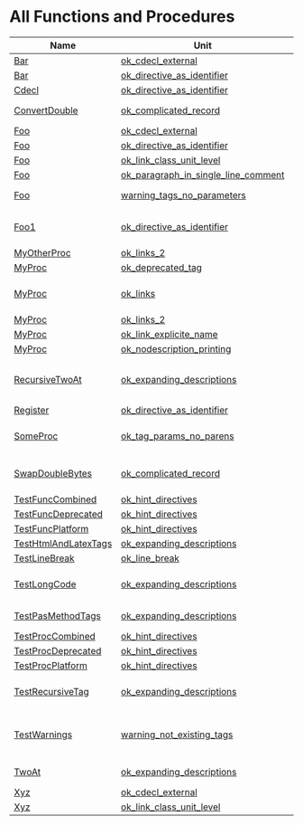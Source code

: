 # All Functions and Procedures


| Name | Unit | Description |
|---|---|---|
| [Bar](ok_cdecl_external.md#Bar) | [ok_cdecl_external](ok_cdecl_external.md) |   |
| [Bar](ok_directive_as_identifier.md#Bar) | [ok_directive_as_identifier](ok_directive_as_identifier.md) |   |
| [Cdecl](ok_directive_as_identifier.md#Cdecl) | [ok_directive_as_identifier](ok_directive_as_identifier.md) |   |
| [ConvertDouble](ok_complicated_record.md#ConvertDouble) | [ok_complicated_record](ok_complicated_record.md) | `ConvertDouble` converts Value to or from the BigEndian format. |
| [Foo](ok_cdecl_external.md#Foo) | [ok_cdecl_external](ok_cdecl_external.md) |   |
| [Foo](ok_directive_as_identifier.md#Foo) | [ok_directive_as_identifier](ok_directive_as_identifier.md) |   |
| [Foo](ok_link_class_unit_level.md#Foo) | [ok_link_class_unit_level](ok_link_class_unit_level.md) |   |
| [Foo](ok_paragraph_in_single_line_comment.md#Foo) | [ok_paragraph_in_single_line_comment](ok_paragraph_in_single_line_comment.md) | This is the 1st paragraph. |
| [Foo](warning_tags_no_parameters.md#Foo) | [warning_tags_no_parameters](warning_tags_no_parameters.md) | Some tags are not allowed to have parameters. |
| [Foo1](ok_directive_as_identifier.md#Foo1) | [ok_directive_as_identifier](ok_directive_as_identifier.md) | Some other test for THTMLDocGenerator.WriteCodeWithLinks, while I'm at it: |
| [MyOtherProc](ok_links_2.md#MyOtherProc) | [ok_links_2](ok_links_2.md) |   |
| [MyProc](ok_deprecated_tag.md#MyProc) | [ok_deprecated_tag](ok_deprecated_tag.md) |   |
| [MyProc](ok_links.md#MyProc) | [ok_links](ok_links.md) | Link to self : [MyProc](ok_links.md#MyProc), and a second one: [ok\_links.MyProc](ok_links.md#MyProc), link to MyProc in other unit: [ok\_links\_2.MyProc](ok_links_2.md#MyProc). |
| [MyProc](ok_links_2.md#MyProc) | [ok_links_2](ok_links_2.md) |   |
| [MyProc](ok_link_explicite_name.md#MyProc) | [ok_link_explicite_name](ok_link_explicite_name.md) | Some testing proc. |
| [MyProc](ok_nodescription_printing.md#MyProc) | [ok_nodescription_printing](ok_nodescription_printing.md) |   |
| [RecursiveTwoAt](ok_expanding_descriptions.md#RecursiveTwoAt) | [ok_expanding_descriptions](ok_expanding_descriptions.md) | aa aaaaa aa aaa `SHGetSpecialFolderPath(0, @Path, CSIDL\_APPDATA, true)` aaaa aaaaaa aaaaaa aaaaaaaaa aaaa |
| [Register](ok_directive_as_identifier.md#Register) | [ok_directive_as_identifier](ok_directive_as_identifier.md) |   |
| [SomeProc](ok_tag_params_no_parens.md#SomeProc) | [ok_tag_params_no_parens](ok_tag_params_no_parens.md) | Note that this rule allows you to not specify () for \*any\* tag that has parameters. |
| [SwapDoubleBytes](ok_complicated_record.md#SwapDoubleBytes) | [ok_complicated_record](ok_complicated_record.md) | `SwapDoubleBytes` copies [TDoubleEndianCnvRec.Bytes](ok_complicated_record.TDoubleEndianCnvRec.md#Bytes) in reverse order from Source&circ; to Dest&circ;. |
| [TestFuncCombined](ok_hint_directives.md#TestFuncCombined) | [ok_hint_directives](ok_hint_directives.md) |   |
| [TestFuncDeprecated](ok_hint_directives.md#TestFuncDeprecated) | [ok_hint_directives](ok_hint_directives.md) |   |
| [TestFuncPlatform](ok_hint_directives.md#TestFuncPlatform) | [ok_hint_directives](ok_hint_directives.md) |   |
| [TestHtmlAndLatexTags](ok_expanding_descriptions.md#TestHtmlAndLatexTags) | [ok_expanding_descriptions](ok_expanding_descriptions.md) |  |
| [TestLineBreak](ok_line_break.md#TestLineBreak) | [ok_line_break](ok_line_break.md) | 1st paragraph. |
| [TestLongCode](ok_expanding_descriptions.md#TestLongCode) | [ok_expanding_descriptions](ok_expanding_descriptions.md) | Note that inside @longcode below I should be able to write singe @ char to get it in the output, no need to double it (like @@). |
| [TestPasMethodTags](ok_expanding_descriptions.md#TestPasMethodTags) | [ok_expanding_descriptions](ok_expanding_descriptions.md) | This is a test of tags expanded by TPasRoutine handlers. |
| [TestProcCombined](ok_hint_directives.md#TestProcCombined) | [ok_hint_directives](ok_hint_directives.md) |   |
| [TestProcDeprecated](ok_hint_directives.md#TestProcDeprecated) | [ok_hint_directives](ok_hint_directives.md) |   |
| [TestProcPlatform](ok_hint_directives.md#TestProcPlatform) | [ok_hint_directives](ok_hint_directives.md) |   |
| [TestRecursiveTag](ok_expanding_descriptions.md#TestRecursiveTag) | [ok_expanding_descriptions](ok_expanding_descriptions.md) | @code and @returns (and some others) tags are recursive, you can freely put other tags inside. |
| [TestWarnings](warning_not_existing_tags.md#TestWarnings) | [warning_not_existing_tags](warning_not_existing_tags.md) | pasdoc should complain (display warnings) about wrong tags : @firstwarning(blah blah), `Wrong tag inside a @code: @secondwarning(ble ble)`. |
| [TwoAt](ok_expanding_descriptions.md#TwoAt) | [ok_expanding_descriptions](ok_expanding_descriptions.md) | Write two at chars, like this @@, to get one @ in output. |
| [Xyz](ok_cdecl_external.md#Xyz) | [ok_cdecl_external](ok_cdecl_external.md) |   |
| [Xyz](ok_link_class_unit_level.md#Xyz) | [ok_link_class_unit_level](ok_link_class_unit_level.md) |   |

